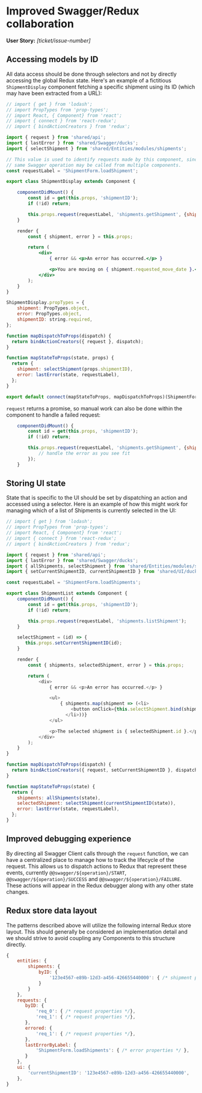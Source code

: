 # Improved Swagger/Redux collaboration

**User Story:** *[ticket/issue-number]* <!-- optional -->

## Accessing models by ID

All data access should be done through selectors and not by directly accessing the global Redux state. Here's an example of a fictitious `ShipmentDisplay` component fetching a specific shipment using its ID (which may have been extracted from a URL):

```jsx
// import { get } from 'lodash';
// import PropTypes from 'prop-types';
// import React, { Component} from 'react';
// import { connect } from 'react-redux';
// import { bindActionCreators } from 'redux';

import { request } from 'shared/api';
import { lastError } from 'shared/Swagger/ducks';
import { selectShipment } from 'shared/Entities/modules/shipments';

// This value is used to identify requests made by this component, since the
// same Swagger operation may be called from multiple components.
const requestLabel = 'ShipmentForm.loadShipment';

export class ShipmentDisplay extends Component {

    componentDidMount() {
        const id = get(this.props, 'shipmentID');
        if (!id) return;

        this.props.request(requestLabel, 'shipments.getShipment', {shipmentId: id});
    }

    render {
        const { shipment, error } = this.props;

        return (
            <div>
                { error && <p>An error has occurred.</p> }

                <p>You are moving on { shipment.requested_move_date }.</p>
            </div>
        );
    }
}

ShipmentDisplay.propTypes = {
    shipment: PropTypes.object,
    error: PropTypes.object,
    shipmentID: string.required,
};

function mapDispatchToProps(dispatch) {
  return bindActionCreators({ request }, dispatch);
}

function mapStateToProps(state, props) {
  return {
    shipment: selectShipment(props.shipmentID),
    error: lastError(state, requestLabel),
  };
}

export default connect(mapStateToProps, mapDispatchToProps)(ShipmentForm);
```

`request` returns a promise, so manual work can also be done within the component to handle a failed request:

```javascript
    componentDidMount() {
        const id = get(this.props, 'shipmentID');
        if (!id) return;

        this.props.request(requestLabel, 'shipments.getShipment', {shipmentId: id}).catch(error => {
            // handle the error as you see fit
        });
    }
```

## Storing UI state

State that is specific to the UI should be set by dispatching an action and accessed using a selector. Here is an
example of how this might work for managing which of a list of Shipments is currently selected in the UI:

```javascript
// import { get } from 'lodash';
// import PropTypes from 'prop-types';
// import React, { Component} from 'react';
// import { connect } from 'react-redux';
// import { bindActionCreators } from 'redux';

import { request } from 'shared/api';
import { lastError } from 'shared/Swagger/ducks';
import { allShipments, selectShipment } from 'shared/Entities/modules/shipments';
import { setCurrentShipmentID, currentShipmentID } from 'shared/UI/ducks';

const requestLabel = 'ShipmentForm.loadShipments';

export class ShipmentList extends Component {
    componentDidMount() {
        const id = get(this.props, 'shipmentID');
        if (!id) return;

        this.props.request(requestLabel, 'shipments.listShipment');
    }

    selectShipment = (id) => {
       this.props.setCurrentShipmentID(id);
    }

    render {
        const { shipments, selectedShipment, error } = this.props;

        return (
            <div>
                { error && <p>An error has occurred.</p> }

                <ul>
                    { shipments.map(shipment => (<li>
                        <button onClick={this.selectShipment.bind(shipment.id)}> { shipment.id } </button>
                      </li>))}
                </ul>

                <p>The selected shipment is { selectedShipment.id }.</p>
            </div>
        );
    }
}

function mapDispatchToProps(dispatch) {
  return bindActionCreators({ request, setCurrentShipmentID }, dispatch);
}

function mapStateToProps(state) {
  return {
    shipments: allShipments(state),
    selectedShipment: selectShipment(currentShipmentID(state)),
    error: lastError(state, requestLabel),
  };
}
```

## Improved debugging experience

By directing all Swagger Client calls through the `request` function, we can have a centralized place to manage how to track
the lifecycle of the request. This allows us to dispatch actions to Redux that represent these events, currently `@@swagger/${operation}/START`, `@@swagger/${operation}/SUCCESS` and `@@swagger/${operation}/FAILURE`. These actions will appear in the Redux debugger along with any other state changes.

## Redux store data layout

The patterns described above will utilize the following internal Redux store layout. This should
generally be considered an implementation detail and we should strive to avoid coupling any Components
to this structure directly.

```javascript
{
    entities: {
        shipments: {
            byID: {
                '123e4567-e89b-12d3-a456-426655440000': { /* shipment properties */ },
            }
        }
    },
    requests: {
       byID: {
           'req_0': { /* request properties */},
           'req_1': { /* request properties */},
       },
       errored: {
           'req_1': { /* request properties */},
       },
       lastErrorByLabel: {
           'ShipmentForm.loadShipments': { /* error properties */ },
       }
    },
    ui: {
        'currentShipmentID': '123e4567-e89b-12d3-a456-426655440000',
    },
}
```

